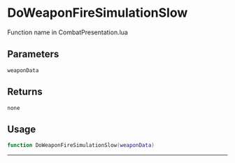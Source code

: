 # DoWeaponFireSimulationSlow
Function name in CombatPresentation.lua
## Parameters
`weaponData`
## Returns
`none`
## Usage
```lua
function DoWeaponFireSimulationSlow(weaponData)
```
---
